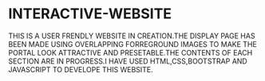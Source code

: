 # INTERACTIVE-WEBSITE
THIS IS A USER FRENDLY WEBSITE IN CREATION.THE DISPLAY PAGE HAS BEEN MADE USING OVERLAPPING FORREGROUND IMAGES TO MAKE THE PORTAL LOOK ATTRACTIVE AND PRESETABLE.THE CONTENTS OF EACH SECTION ARE IN PROGRESS.I HAVE USED HTML,CSS,BOOTSTRAP AND JAVASCRIPT TO DEVELOPE THIS WEBSITE.
